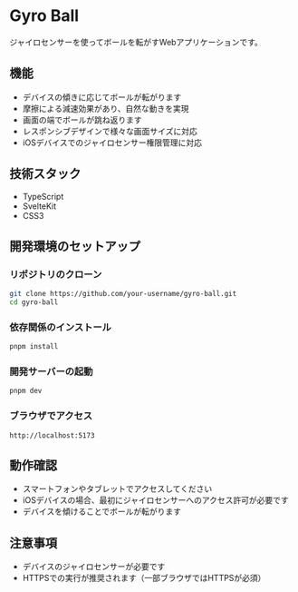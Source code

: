 # Gyro Ball

ジャイロセンサーを使ってボールを転がすWebアプリケーションです。

## 機能

- デバイスの傾きに応じてボールが転がります
- 摩擦による減速効果があり、自然な動きを実現
- 画面の端でボールが跳ね返ります
- レスポンシブデザインで様々な画面サイズに対応
- iOSデバイスでのジャイロセンサー権限管理に対応

## 技術スタック

- TypeScript
- SvelteKit
- CSS3

## 開発環境のセットアップ

### リポジトリのクローン

```bash
git clone https://github.com/your-username/gyro-ball.git
cd gyro-ball
```

### 依存関係のインストール

```bash
pnpm install
```

### 開発サーバーの起動

```bash
pnpm dev
```

### ブラウザでアクセス

```text
http://localhost:5173
```

## 動作確認

- スマートフォンやタブレットでアクセスしてください
- iOSデバイスの場合、最初にジャイロセンサーへのアクセス許可が必要です
- デバイスを傾けることでボールが転がります

## 注意事項

- デバイスのジャイロセンサーが必要です
- HTTPSでの実行が推奨されます（一部ブラウザではHTTPSが必須）
